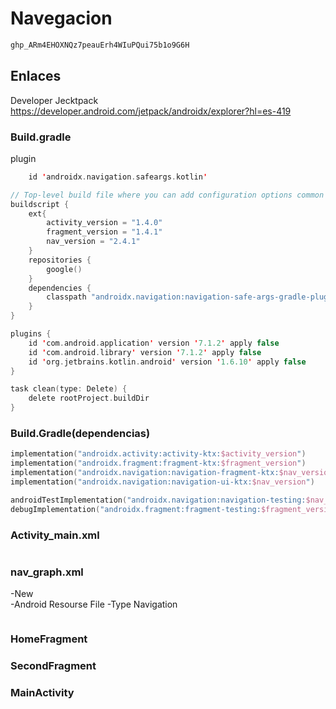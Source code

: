 # Navegacion

```xml
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
```

## **Enlaces**
Developer Jecktpack
https://developer.android.com/jetpack/androidx/explorer?hl=es-419

### Build.gradle
plugin
```kotlin
    id 'androidx.navigation.safeargs.kotlin'

```
```kotlin
// Top-level build file where you can add configuration options common to all sub-projects/modules.
buildscript {
    ext{
        activity_version = "1.4.0"
        fragment_version = "1.4.1"
        nav_version = "2.4.1"
    }
    repositories {
        google()
    }
    dependencies {
        classpath "androidx.navigation:navigation-safe-args-gradle-plugin:$nav_version"
    }
}

plugins {
    id 'com.android.application' version '7.1.2' apply false
    id 'com.android.library' version '7.1.2' apply false
    id 'org.jetbrains.kotlin.android' version '1.6.10' apply false
}

task clean(type: Delete) {
    delete rootProject.buildDir
}
```
### Build.Gradle(dependencias)
```kotlin
implementation("androidx.activity:activity-ktx:$activity_version")
implementation("androidx.fragment:fragment-ktx:$fragment_version")
implementation("androidx.navigation:navigation-fragment-ktx:$nav_version")
implementation("androidx.navigation:navigation-ui-ktx:$nav_version")

androidTestImplementation("androidx.navigation:navigation-testing:$nav_version")
debugImplementation("androidx.fragment:fragment-testing:$fragment_version")

```

### Activity_main.xml

```xml


```
### nav_graph.xml
-New  
-Android Resourse File
-Type Navigation
```xml

```
### HomeFragment

### SecondFragment

### MainActivity
```kotlin


```

